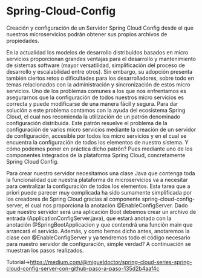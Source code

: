 # Spring-Cloud-Config
Creación y configuración de un Servidor Spring Cloud Config desde el que nuestros microservicios podrán obtener sus propios archivos de propiedades.

En la actualidad los modelos de desarrollo distribuidos basados en micro servicios proporcionan grandes ventajas para el desarrollo y mantenimiento de sistemas software (mayor versatilidad, simplificación del proceso de desarrollo y escalabilidad entre otros).
Sin embargo, su adopción presenta también ciertos retos o dificultades para los desarrolladores, sobre todo en temas relacionados con la administración y sincronización de estos micro servicios. Uno de los problemas comunes a los que nos enfrentamos es asegurarnos que la configuración de todos nuestros micro servicios es correcta y puede modificarse de una manera fácil y segura.
Para dar solución a este problema contamos con la ayuda del ecosistema Spring Cloud, el cual nos recomienda la utilización de un patrón denominado configuración distribuida. Este patrón resuelve el problema de la configuración de varios micro servicios mediante la creación de un servidor de configuración, accesible por todos los micro servicios y en el cual se encuentra la configuración de todos los elementos de nuestro sistema. Y cómo podemos poner en práctica dicho patrón? Pues mediante uno de los componentes integrados de la plataforma Spring Cloud, concretamente Spring Cloud Config.

Para crear nuestro servidor necesitamos una clase Java que contenga toda la funcionalidad que nuestra plataforma de microservicios va a necesitar para centralizar la configuración de todos los elementos. Esta tarea que a priori puede parecer muy complicada ha sido sumamente simplificada por los creadores de Spring Cloud gracias al componente spring-cloud-config-server, el cual nos proporciona la anotación @EnableConfigServer.
Dado que nuestro servidor será una aplicación Boot debemos crear un archivo de entrada (ApplicationConfigServer.java), que estará anotado con la anotación @SpringBootApplicacion y que contendrá una función main que arrancará el servicio.
Además, y como hemos dicho antes, anotaremos la clase con @EnableConfigServer y ya tendremos todo el código necesario para nuestro servidor de configuración, simple verdad? A continuación se muestran los pasos realizados.

Tutorial->https://medium.com/@migueldoctor/spring-cloud-series-spring-cloud-config-server-con-github-paso-a-paso-135d2b4aaf4c
